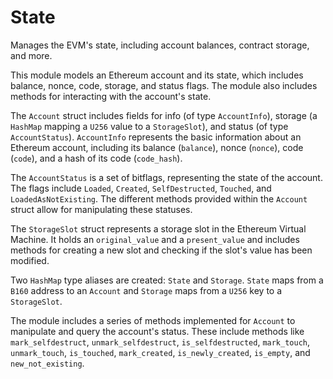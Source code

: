 # State

Manages the EVM's state, including account balances, contract storage, and more.

This module models an Ethereum account and its state, which includes balance, nonce, code, storage, and status flags. The module also includes methods for interacting with the account's state.

The `Account` struct includes fields for info (of type `AccountInfo`), storage (a `HashMap` mapping a `U256` value to a `StorageSlot`), and status (of type `AccountStatus`). `AccountInfo` represents the basic information about an Ethereum account, including its balance (`balance`), nonce (`nonce`), code (`code`), and a hash of its code (`code_hash`).

The `AccountStatus` is a set of bitflags, representing the state of the account. The flags include `Loaded`, `Created`, `SelfDestructed`, `Touched`, and `LoadedAsNotExisting`. The different methods provided within the `Account` struct allow for manipulating these statuses.

The `StorageSlot` struct represents a storage slot in the Ethereum Virtual Machine. It holds an `original_value` and a `present_value` and includes methods for creating a new slot and checking if the slot's value has been modified.

Two `HashMap` type aliases are created: `State` and `Storage`. `State` maps from a `B160` address to an `Account` and `Storage` maps from a `U256` key to a `StorageSlot`.

The module includes a series of methods implemented for `Account` to manipulate and query the account's status. These include methods like `mark_selfdestruct`, `unmark_selfdestruct`, `is_selfdestructed`, `mark_touch`, `unmark_touch`, `is_touched`, `mark_created`, `is_newly_created`, `is_empty`, and `new_not_existing`.
